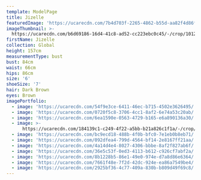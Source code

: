 ```yaml
---
template: ModelPage
title: Jizelle
featuredImage: 'https://ucarecdn.com/7b4d703f-2265-4862-b55d-aa82f4d86f95/'
imageThumbnail: >-
  https://ucarecdn.com/b6d69186-16d4-41c8-ad52-cc223ebc0c45/-/crop/1012x1133/321,0/-/preview/
firstName: Jizelle
collection: Global
height: 157cm
measurementType: bust
bust: 84cm
waist: 66cm
hips: 86cm
size: '6'
shoeSize: '7'
hair: Dark Brown
eyes: Brown
imagePortfolio:
  - image: 'https://ucarecdn.com/54f9e3ce-6411-46ec-b715-4502e3626495/'
  - image: 'https://ucarecdn.com/0720f5c8-3706-4cc1-8af2-6e74a53c20ab/'
  - image: 'https://ucarecdn.com/6ea1590e-0563-4729-b165-e6a890136a30/'
  - image: >-
      https://ucarecdn.com/184139c1-c249-4f22-a5bb-b21a826c1f1a/-/crop/2034x1274/14,0/-/preview/
  - image: 'https://ucarecdn.com/bc9ecd18-488b-4f0b-bfc0-7e1eb0b8eb71/'
  - image: 'https://ucarecdn.com/092dfea4-799d-4564-bf14-2e8167ff21aa/'
  - image: 'https://ucarecdn.com/4a14d4e4-8027-4306-bbbe-8af2f827ab6f/'
  - image: 'https://ucarecdn.com/36e5c53f-0ed3-4113-b612-c926cf7abf2a/'
  - image: 'https://ucarecdn.com/8b1228b5-86e1-49e0-974e-d7a8d86e6364/'
  - image: 'https://ucarecdn.com/7661f48e-7f2d-42dc-924e-ea86a7549be4/'
  - image: 'https://ucarecdn.com/2925bf36-4c77-409a-830b-b809d49f69c8/'
---
```


